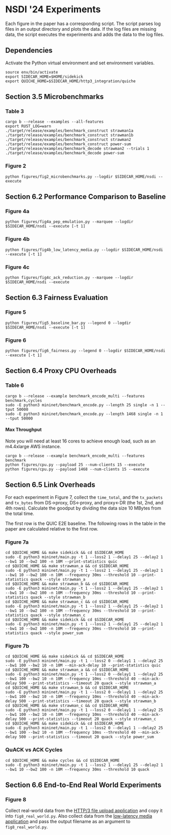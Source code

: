 # NSDI '24 Experiments

Each figure in the paper has a corresponding script. The script parses log files
in an output directory and plots the data. If the log files are missing data,
the script executes the experiments and adds the data to the log files.

## Dependencies

Activate the Python virtual environment and set environment variables.

```
source env/bin/activate
export SIDECAR_HOME=$HOME/sidekick
export QUICHE_HOME=$SIDECAR_HOME/http3_integration/quiche
```

## Section 3.5 Microbenchmarks

### Table 3

```
cargo b --release --examples --all-features
export RUST_LOG=warn
./target/release/examples/benchmark_construct strawman1a
./target/release/examples/benchmark_construct strawman1b
./target/release/examples/benchmark_construct strawman2
./target/release/examples/benchmark_construct power-sum
./target/release/examples/benchmark_decode strawman2 --trials 1
./target/release/examples/benchmark_decode power-sum
```

### Figure 2

```
python figures/fig2_microbenchmarks.py --logdir $SIDECAR_HOME/nsdi --execute
```

## Section 6.2 Performance Comparison to Baseline

### Figure 4a

```
python figures/fig4a_pep_emulation.py --marquee --logdir $SIDECAR_HOME/nsdi --execute [-t 1]
```

### Figure 4b

```
python figures/fig4b_low_latency_media.py --logdir $SIDECAR_HOME/nsdi --execute [-t 1]
```

### Figure 4c

```
python figures/fig4c_ack_reduction.py --marquee --logdir $SIDECAR_HOME/nsdi --execute
```

## Section 6.3 Fairness Evaluation

### Figure 5

```
python figures/fig5_baseline_bar.py --legend 0 --logdir $SIDECAR_HOME/nsdi --execute [-t 1]
```

### Figure 6

```
python figures/fig6_fairness.py --legend 0 --logdir $SIDECAR_HOME/nsdi --execute [-t 1]
```

## Section 6.4 Proxy CPU Overheads

### Table 6

```
cargo b --release --example benchmark_encode_multi --features benchmark,cycles
sudo -E python3 mininet/benchmark_encode.py --length 25 single -n 1 --tput 50000
sudo -E python3 mininet/benchmark_encode.py --length 1468 single -n 1 --tput 50000
```

#### Max Throughput

Note you will need at least 16 cores to achieve enough load, such as an
m4.4xlarge AWS instance.

```
cargo b --release --example benchmark_encode_multi --features benchmark
python figures/cpu.py --payload 25 --num-clients 15 --execute
python figures/cpu.py --payload 1468 --num-clients 15 --execute
```

## Section 6.5 Link Overheads

For each experiment in Figure 7, collect the `time_total`, and the `tx_packets`
and `tx_bytes`
from DS->proxy, DS<-proxy, and proxy<-DR (the 1st, 2nd, and 4th rows). Calculate
the goodput by dividing the data size 10 MBytes from the total time.

The first row is the QUIC E2E baseline. The following rows in the table in the
paper are calculated relative to the first row.

### Figure 7a

```
cd $QUICHE_HOME && make sidekick && cd $SIDECAR_HOME
sudo -E python3 mininet/main.py -t 1 --loss2 1 --delay1 25 --delay2 1 --bw1 10 --bw2 100 -n 10M --print-statistics quic
cd $QUICHE_HOME && make strawman_a && cd $SIDECAR_HOME
sudo -E python3 mininet/main.py -t 1 --loss2 1 --delay1 25 --delay2 1 --bw1 10 --bw2 100 -n 10M --frequency 30ms --threshold 10 --print-statistics quack --style strawman_a
cd $QUICHE_HOME && make strawman_b && cd $SIDECAR_HOME
sudo -E python3 mininet/main.py -t 1 --loss2 1 --delay1 25 --delay2 1 --bw1 10 --bw2 100 -n 10M --frequency 30ms --threshold 10 --print-statistics quack --style strawman_b
cd $QUICHE_HOME && make strawman_c && cd $SIDECAR_HOME
sudo -E python3 mininet/main.py -t 1 --loss2 1 --delay1 25 --delay2 1 --bw1 10 --bw2 100 -n 10M --frequency 30ms --threshold 10 --print-statistics quack --style strawman_c
cd $QUICHE_HOME && make sidekick && cd $SIDECAR_HOME
sudo -E python3 mininet/main.py -t 1 --loss2 1 --delay1 25 --delay2 1 --bw1 10 --bw2 100 -n 10M --frequency 30ms --threshold 10 --print-statistics quack --style power_sum
```

### Figure 7b

```
cd $QUICHE_HOME && make sidekick && cd $SIDECAR_HOME
sudo -E python3 mininet/main.py -t 1 --loss2 0 --delay1 1 --delay2 25 --bw1 100 --bw2 10 -n 10M --min-ack-delay 10 --print-statistics quic
cd $QUICHE_HOME && make strawman_a && cd $SIDECAR_HOME
sudo -E python3 mininet/main.py -t 1 --loss2 0 --delay1 1 --delay2 25 --bw1 100 --bw2 10 -n 10M --frequency 10ms --threshold 40 --min-ack-delay 500 --print-statistics --timeout 20 quack --style strawman_a
cd $QUICHE_HOME && make strawman_b && cd $SIDECAR_HOME
sudo -E python3 mininet/main.py -t 1 --loss2 0 --delay1 1 --delay2 25 --bw1 100 --bw2 10 -n 10M --frequency 10ms --threshold 40 --min-ack-delay 500 --print-statistics --timeout 20 quack --style strawman_b
cd $QUICHE_HOME && make strawman_c && cd $SIDECAR_HOME
sudo -E python3 mininet/main.py -t 1 --loss2 0 --delay1 1 --delay2 25 --bw1 100 --bw2 10 -n 10M --frequency 10ms --threshold 40 --min-ack-delay 500 --print-statistics --timeout 20 quack --style strawman_c
cd $QUICHE_HOME && make sidekick && cd $SIDECAR_HOME
sudo -E python3 mininet/main.py -t 1 --loss2 0 --delay1 1 --delay2 25 --bw1 100 --bw2 10 -n 10M --frequency 10ms --threshold 40 --min-ack-delay 500 --print-statistics --timeout 20 quack --style power_sum

```

### QuACK vs ACK Cycles

```
cd $QUICHE_HOME && make cycles && cd $SIDECAR_HOME
sudo -E python3 mininet/main.py -t 1 --loss2 1 --delay1 25 --delay2 1 --bw1 10 --bw2 100 -n 10M --frequency 30ms --threshold 10 quack
```

## Section 6.6 End-to-End Real World Experiments

### Figure 8

Collect real-world data from the [HTTP/3 file upload application](https://github.com/ygina/sidekick/tree/main/http3_integration)
and copy it into `fig8_real_world.py`. Also collect data from the
[low-latency media application](https://github.com/ygina/sidekick/tree/main/media_integration)
and pass the output filename as an argument to `fig8_real_world.py`.
